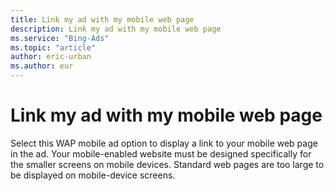```yaml
---
title: Link my ad with my mobile web page
description: Link my ad with my mobile web page
ms.service: "Bing-Ads"
ms.topic: "article"
author: eric-urban
ms.author: eur
---
```


# Link my ad with my mobile web page

Select this WAP mobile ad option to display a link to your mobile web page in the ad. Your mobile-enabled website must be designed specifically for the smaller screens on mobile devices. Standard web pages are too large to be displayed on mobile-device screens.


